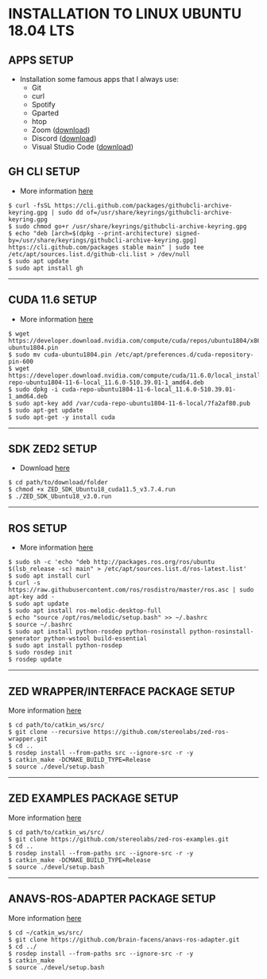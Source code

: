 # **INSTALLATION TO LINUX UBUNTU 18.04 LTS**

## **APPS SETUP**
- Installation some famous apps that I always use:
    - Git
    - curl
    - Spotify
    - Gparted
    - htop
    - Zoom               ([download](https://zoom.us/download))
    - Discord            ([download](https://discord.com/download))
    - Visual Studio Code ([download](https://code.visualstudio.com/download))

## **GH CLI SETUP**
- More information [here](https://github.com/cli/cli)
```
$ curl -fsSL https://cli.github.com/packages/githubcli-archive-keyring.gpg | sudo dd of=/usr/share/keyrings/githubcli-archive-keyring.gpg
$ sudo chmod go+r /usr/share/keyrings/githubcli-archive-keyring.gpg
$ echo "deb [arch=$(dpkg --print-architecture) signed-by=/usr/share/keyrings/githubcli-archive-keyring.gpg] https://cli.github.com/packages stable main" | sudo tee /etc/apt/sources.list.d/github-cli.list > /dev/null
$ sudo apt update
$ sudo apt install gh
```
-------------------------------------
## **CUDA 11.6 SETUP**
- More information [here](https://developer.nvidia.com/cuda-11-6-0-download-archive)
```
$ wget https://developer.download.nvidia.com/compute/cuda/repos/ubuntu1804/x86_64/cuda-ubuntu1804.pin
$ sudo mv cuda-ubuntu1804.pin /etc/apt/preferences.d/cuda-repository-pin-600
$ wget https://developer.download.nvidia.com/compute/cuda/11.6.0/local_installers/cuda-repo-ubuntu1804-11-6-local_11.6.0-510.39.01-1_amd64.deb
$ sudo dpkg -i cuda-repo-ubuntu1804-11-6-local_11.6.0-510.39.01-1_amd64.deb
$ sudo apt-key add /var/cuda-repo-ubuntu1804-11-6-local/7fa2af80.pub
$ sudo apt-get update
$ sudo apt-get -y install cuda
```
-------------------------------------
## **SDK ZED2 SETUP**
- Download [here](https://www.stereolabs.com/developers/release/)
```
$ cd path/to/download/folder
$ chmod +x ZED_SDK_Ubuntu18_cuda11.5_v3.7.4.run
$ ./ZED_SDK_Ubuntu18_v3.0.run
```
-------------------------------------
## **ROS SETUP**
- More information [here](https://wiki.ros.org/melodic/Installation)
```
$ sudo sh -c 'echo "deb http://packages.ros.org/ros/ubuntu $(lsb_release -sc) main" > /etc/apt/sources.list.d/ros-latest.list'
$ sudo apt install curl
$ curl -s https://raw.githubusercontent.com/ros/rosdistro/master/ros.asc | sudo apt-key add -
$ sudo apt update
$ sudo apt install ros-melodic-desktop-full
$ echo "source /opt/ros/melodic/setup.bash" >> ~/.bashrc
$ source ~/.bashrc
$ sudo apt install python-rosdep python-rosinstall python-rosinstall-generator python-wstool build-essential
$ sudo apt install python-rosdep
$ sudo rosdep init
$ rosdep update
```
-------------------------------------
## **ZED WRAPPER/INTERFACE PACKAGE SETUP**
More information [here](https://github.com/stereolabs/zed-ros-wrapper)
```
$ cd path/to/catkin_ws/src/
$ git clone --recursive https://github.com/stereolabs/zed-ros-wrapper.git
$ cd ..
$ rosdep install --from-paths src --ignore-src -r -y
$ catkin_make -DCMAKE_BUILD_TYPE=Release
$ source ./devel/setup.bash
```
-------------------------------------
## **ZED EXAMPLES PACKAGE SETUP**
More information [here](https://github.com/stereolabs/zed-ros-examples)
```
$ cd path/to/catkin_ws/src/
$ git clone https://github.com/stereolabs/zed-ros-examples.git
$ cd ..
$ rosdep install --from-paths src --ignore-src -r -y
$ catkin_make -DCMAKE_BUILD_TYPE=Release
$ source ./devel/setup.bash
```
-------------------------------------
## **ANAVS-ROS-ADAPTER PACKAGE SETUP**
More information [here](https://github.com/stereolabs/zed-ros-examples)
```
$ cd ~/catkin_ws/src/
$ git clone https://github.com/brain-facens/anavs-ros-adapter.git
$ cd ../
$ rosdep install --from-paths src --ignore-src -r -y
$ catkin_make
$ source ./devel/setup.bash
```
